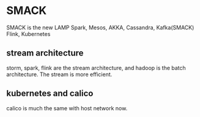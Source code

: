 # SMACK
SMACK is the new LAMP
Spark, Mesos, AKKA, Cassandra, Kafka(SMACK)
Flink, Kubernetes

## stream architecture
storm, spark, flink are the stream architecture, and hadoop is the batch architecture. The stream is more efficient.

## kubernetes and calico
calico is much the same with host network now.